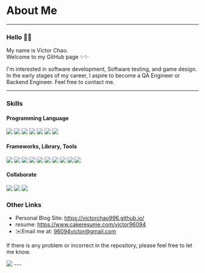 
# About Me
---
### Hello 🙌🙌
My name is Victor Chao.  
Welcome to my GitHub page ✨✨

I'm interested in software development, Software testing, and game design. In the early stages of my career, I aspire to become a QA Engineer or Backend Engineer. Feel free to contact me.

---
### Skills
#### Programming Language
<span>
<img src="https://img.shields.io/badge/C%23-239120?style=for-the-badge&logo=c-sharp&logoColor=white">
<img src="https://img.shields.io/badge/C%2B%2B-00599C?style=for-the-badge&logo=c%2B%2B&logoColor=white">
<img src="https://img.shields.io/badge/JavaScript-323330?style=for-the-badge&logo=javascript&logoColor=F7DF1E">
<img src="https://img.shields.io/badge/HTML5-E34F26?style=for-the-badge&logo=html5&logoColor=white">
<img src="https://img.shields.io/badge/CSS3-1572B6?style=for-the-badge&logo=css3&logoColor=white">
<img src="https://img.shields.io/badge/Python-FFD43B?style=for-the-badge&logo=python&logoColor=blue">
<img src="https://img.shields.io/badge/Dart-0175C2?style=for-the-badge&logo=dart&logoColor=white">
</span>

#### Frameworks, Library, Tools
<span>
<img src="https://img.shields.io/badge/Unity-100000?style=for-the-badge&logo=unity&logoColor=white">
<img src="https://img.shields.io/badge/Flutter-02569B?style=for-the-badge&logo=flutter&logoColor=white">
<img src="https://img.shields.io/badge/VSCode-0078D4?style=for-the-badge&logo=visual%20studio%20code&logoColor=white">
<img src="https://img.shields.io/badge/Selenium-43B02A?style=for-the-badge&logo=Selenium&logoColor=white">
<img src="https://img.shields.io/badge/Hugo-FF4088?style=for-the-badge&logo=hugo&logoColor=white">
<img src="https://img.shields.io/badge/Amazon_AWS-FF9900?style=for-the-badge&logo=amazonaws&logoColor=white">
<img src="https://img.shields.io/badge/Docker-2CA5E0?style=for-the-badge&logo=docker&logoColor=white">
<img src="https://img.shields.io/badge/Express.js-000000?style=for-the-badge&logo=express&logoColor=white">
<img src="https://img.shields.io/badge/Node.js-339933?style=for-the-badge&logo=nodedotjs&logoColor=white">
<img src="https://img.shields.io/badge/Nginx-009639?style=for-the-badge&logo=nginx&logoColor=white">
</span>

#### Collaborate
<span>
  <img src="https://img.shields.io/badge/GitHub-100000?style=for-the-badge&logo=github&logoColor=white">
 <img src="https://img.shields.io/badge/Trello-0052CC?style=for-the-badge&logo=trello&logoColor=white">
  <img src="https://img.shields.io/badge/Notion-000000?style=for-the-badge&logo=notion&logoColor=white">
</span>

### Other Links
- Personal Blog Site: https://victorchao996.github.io/
- resume: https://www.cakeresume.com/victor96094
- ✉️Email me at: 96094victor@gmail.com

If there is any problem or incorrect in the repository, please feel free to let me know.

<!-- <img src="https://github-readme-stats.vercel.app/api?username=VictorChao996&show_icons=true&theme=dark#gh-dark-mode-only"> -->

<img src="https://github-readme-stats-ten-gilt.vercel.app/api?username=VictorChao996&show_icons=true&bg_color=30,eecda3,ef629f&title_color=fff&text_color=fff" />
---



<!---
VictorChao996/VictorChao996 is a ✨ special ✨ repository because its `README.md` (this file) appears on your GitHub profile.
You can click the Preview link to take a look at your changes.
--->
